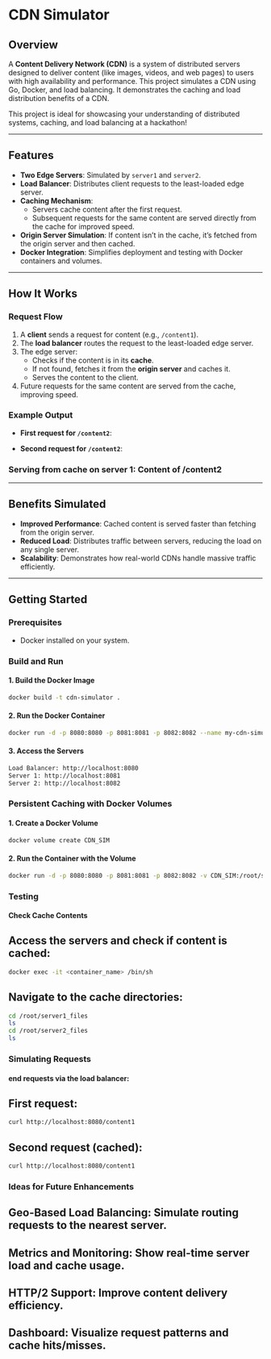 # CDN Simulator

## Overview
A **Content Delivery Network (CDN)** is a system of distributed servers designed to deliver content (like images, videos, and web pages) to users with high availability and performance. This project simulates a CDN using Go, Docker, and load balancing. It demonstrates the caching and load distribution benefits of a CDN.

This project is ideal for showcasing your understanding of distributed systems, caching, and load balancing at a hackathon!

---

## Features
- **Two Edge Servers**: Simulated by `server1` and `server2`.
- **Load Balancer**: Distributes client requests to the least-loaded edge server.
- **Caching Mechanism**:
  - Servers cache content after the first request.
  - Subsequent requests for the same content are served directly from the cache for improved speed.
- **Origin Server Simulation**: If content isn’t in the cache, it’s fetched from the origin server and then cached.
- **Docker Integration**: Simplifies deployment and testing with Docker containers and volumes.

---

## How It Works

### Request Flow
1. A **client** sends a request for content (e.g., `/content1`).
2. The **load balancer** routes the request to the least-loaded edge server.
3. The edge server:
   - Checks if the content is in its **cache**.
   - If not found, fetches it from the **origin server** and caches it.
   - Serves the content to the client.
4. Future requests for the same content are served from the cache, improving speed.

### Example Output
- **First request for `/content2`**:

- **Second request for `/content2`**:


### Serving from cache on server 1: Content of /content2

---

## Benefits Simulated

- **Improved Performance**: Cached content is served faster than fetching from the origin server.
- **Reduced Load**: Distributes traffic between servers, reducing the load on any single server.
- **Scalability**: Demonstrates how real-world CDNs handle massive traffic efficiently.

---

## Getting Started

### Prerequisites
- Docker installed on your system.

### Build and Run

#### 1. Build the Docker Image
```bash
docker build -t cdn-simulator .
```

#### 2. Run the Docker Container
```bash
docker run -d -p 8080:8080 -p 8081:8081 -p 8082:8082 --name my-cdn-simulator cdn-simulator
```

#### 3. Access the Servers
```bash
Load Balancer: http://localhost:8080
Server 1: http://localhost:8081
Server 2: http://localhost:8082
```

### Persistent Caching with Docker Volumes

#### 1. Create a Docker Volume
```bash
docker volume create CDN_SIM
```

#### 2. Run the Container with the Volume
```bash
docker run -d -p 8080:8080 -p 8081:8081 -p 8082:8082 -v CDN_SIM:/root/server1_files --name my-cdn-simulator cdn-simulator
```


### Testing
#### Check Cache Contents
## Access the servers and check if content is cached:
 ```bash
 docker exec -it <container_name> /bin/sh
```

## Navigate to the cache directories:
```bash
cd /root/server1_files
ls
cd /root/server2_files
ls
```

### Simulating Requests
#### end requests via the load balancer:

## First request:
```bash
curl http://localhost:8080/content1
```
## Second request (cached):
```bash
curl http://localhost:8080/content1
```


### Ideas for Future Enhancements
## Geo-Based Load Balancing: Simulate routing requests to the nearest server.
## Metrics and Monitoring: Show real-time server load and cache usage.
## HTTP/2 Support: Improve content delivery efficiency.
## Dashboard: Visualize request patterns and cache hits/misses.
